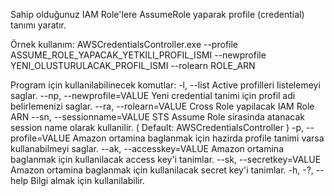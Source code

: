 Sahip olduğunuz IAM Role'lere AssumeRole yaparak profile (credential) tanımı yaratır.

Örnek kullanım:
AWSCredentialsController.exe --profile ASSUME_ROLE_YAPACAK_YETKILI_PROFIL_ISMI --newprofile YENI_OLUSTURULACAK_PROFIL_ISMI --rolearn ROLE_ARN


Program için kullanilabilinecek komutlar:
	-l, --list                 Active profilleri listelemeyi saglar.
    --np, --newprofile=VALUE
                             Yeni credential tanimi için profil adi
                               belirlemenizi saglar.
      --ra, --rolearn=VALUE  Cross Role yapilacak IAM Role ARN
      --sn, --sessionname=VALUE
                             STS Assume Role sirasinda atanacak session name
                               olarak kullanilir. ( Default:
                               AWSCredentialsController )
  -p, --profile=VALUE        Amazon ortamina baglanmak için hazirda profile
                               tanimi varsa kullanabilmeyi saglar.
      --ak, --accesskey=VALUE
                             Amazon ortamina baglanmak için kullanilacak
                               access key'i tanimlar.
      --sk, --secretkey=VALUE
                             Amazon ortamina baglanmak için kullanilacak
                               secret key'i tanimlar.
  -h, -?, --help             Bilgi almak için kullanilabilir.